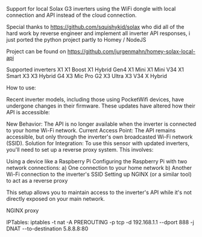 Support for local Solax G3 inverters using the WiFi dongle with local connection and API instead of the cloud connection.

Special thanks to https://github.com/squishykid/solax who did all of the hard work by reverse engineer and implement all inverter API responses, i just ported the python project partly to Homey / NodeJS

Project can be found on https://github.com/jurgenmahn/homey-solax-local-api

Supported inverters
X1
X1 Boost
X1 Hybrid Gen4
X1 Mini
X1 Mini V34
X1 Smart
X3
X3 Hybrid G4
X3 Mic Pro G2
X3 Ultra
X3 V34
X Hybrid

How to use:

Recent inverter models, including those using PocketWifi devices, have undergone changes in their firmware. These updates have altered how their API is accessible:

New Behavior: The API is no longer available when the inverter is connected to your home Wi-Fi network.
Current Access Point: The API remains accessible, but only through the inverter's own broadcasted Wi-Fi network (SSID).
Solution for Integration: To use this sensor with updated inverters, you'll need to set up a reverse proxy system. This involves:

Using a device like a Raspberry Pi
Configuring the Raspberry Pi with two network connections:
a) One connection to your home network
b) Another Wi-Fi connection to the inverter's SSID
Setting up NGINX (or a similar tool) to act as a reverse proxy

This setup allows you to maintain access to the inverter's API while it's not directly exposed on your main network.

NGINX proxy

IPTables:
iptables -t nat -A PREROUTING -p tcp -d 192.168.1.1 --dport 888 -j DNAT --to-destination 5.8.8.8:80